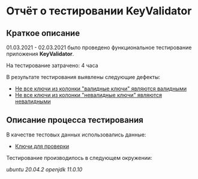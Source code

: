# Отчёт о тестировании KeyValidator
## Краткое описание
01.03.2021 - 02.03.2021 было проведено функциональное тестирование приложения **KeyValidator**.

На тестирование затрачено: 4 часа

В результате тестирования выявлены следующие дефекты:

 * [Не все ключи из колонки "валидные ключи"  являются валидными](https://github.com/skirios/homework_java1.1/issues/2)
 * [Не все ключи из колонки "невалидные ключи" являются невалидными](https://github.com/skirios/homework_java1.1/issues/3)
 
## Описание процесса тестирования

В качестве тестовых данных использовались данные:

 * [Ключи для проверки](https://github.com/netology-code/javaqa-homeworks/blob/master/intro/user-manual.md) 


Тестирование производилось в следующем окружении:

*ubuntu 20.04.2*
*openjdk 11.0.10*

